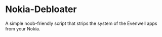 # Nokia-Debloater
A simple noob-friendly script that strips the system of the Evenwell apps from your Nokia.
